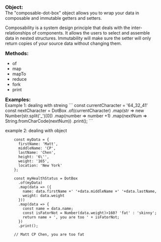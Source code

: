 <h3 style="margin:0; padding:0">Object:</h3>
The "composable-dot-box" object allows you to wrap your data in composable and immutable 
getters and setters. 
<p>Composability is a system design principle that deals with the 
inter-relationships of components. It allows the users to select and assemble
data in nested structures. Immutability will make sure the setter will only return
copies of your source data without changing them.</p>



<h3 style="margin:0; padding:0">Methods:</h3>
<ul>
    <li>of</li>
    <li>map</li>
    <li>mapTo</li>
    <li>reduce</li>
    <li>fork</li>
    <li>print</li>
</ul>



<h3 style="margin:0; padding:0">Examples:</h3>
Example 1: dealing with streing
```
    const currentCharacter = '64_32_41'
    const nextCharacter = DotBox
      .of(currentCharacter)
      .map(str => new Number(str.split('_')[0])
        .map(number => number +1)
        .map(nextNum => String.fromCharCode(nextNum))
        .print();
```

example 2: dealing with object
```    
    const myData = {
      firstName: 'Matt',
      middleName: 'CP',
      lastName: 'Chen',
      height: '6\'',
      weight: '165',
      location: 'New York'
    };
    
    const myHealthStatus = DotBox
      .of(myData)
      .map(data => ({
        name: data.firstName +' '+data.middleName +' '+data.lastName,
        weight: data.weight
      }))
      .map(data => {
        const name = data.name;
        const isFatorNot = Number(data.weight)>160? 'fat' : 'skinny';
        return name + ', you are too ' + isFatorNot;
      })
      .print();
    
    // Matt CP Chen, you are too fat
 ```